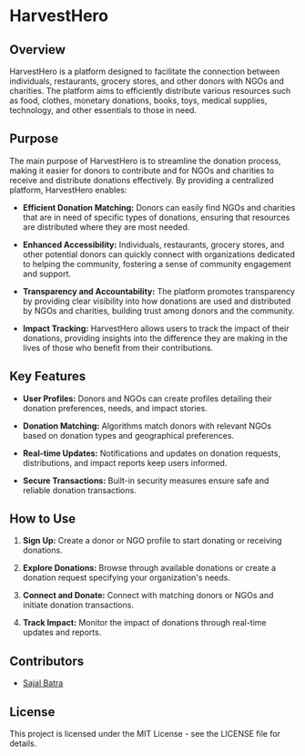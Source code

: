 # HarvestHero

## Overview
HarvestHero is a platform designed to facilitate the connection between individuals, restaurants, grocery stores, and other donors with NGOs and charities. The platform aims to efficiently distribute various resources such as food, clothes, monetary donations, books, toys, medical supplies, technology, and other essentials to those in need.

## Purpose
The main purpose of HarvestHero is to streamline the donation process, making it easier for donors to contribute and for NGOs and charities to receive and distribute donations effectively. By providing a centralized platform, HarvestHero enables:

- **Efficient Donation Matching:** Donors can easily find NGOs and charities that are in need of specific types of donations, ensuring that resources are distributed where they are most needed.

- **Enhanced Accessibility:** Individuals, restaurants, grocery stores, and other potential donors can quickly connect with organizations dedicated to helping the community, fostering a sense of community engagement and support.

- **Transparency and Accountability:** The platform promotes transparency by providing clear visibility into how donations are used and distributed by NGOs and charities, building trust among donors and the community.

- **Impact Tracking:** HarvestHero allows users to track the impact of their donations, providing insights into the difference they are making in the lives of those who benefit from their contributions.

## Key Features
- **User Profiles:** Donors and NGOs can create profiles detailing their donation preferences, needs, and impact stories.
  
- **Donation Matching:** Algorithms match donors with relevant NGOs based on donation types and geographical preferences.
  
- **Real-time Updates:** Notifications and updates on donation requests, distributions, and impact reports keep users informed.

- **Secure Transactions:** Built-in security measures ensure safe and reliable donation transactions.

## How to Use
1. **Sign Up:** Create a donor or NGO profile to start donating or receiving donations.
   
2. **Explore Donations:** Browse through available donations or create a donation request specifying your organization's needs.
   
3. **Connect and Donate:** Connect with matching donors or NGOs and initiate donation transactions.

4. **Track Impact:** Monitor the impact of donations through real-time updates and reports.



## Contributors
- [Sajal Batra](https://github.com/sajalbatra)

## License
This project is licensed under the MIT License - see the LICENSE file for details.
 